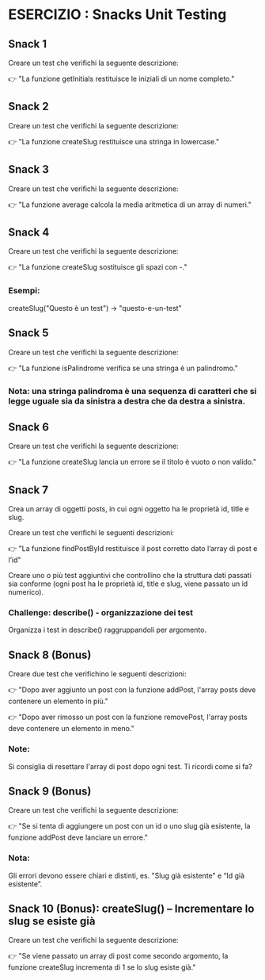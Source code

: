 # ESERCIZIO : Snacks Unit Testing

## Snack 1

Creare un test che verifichi la seguente descrizione:

👉 "La funzione getInitials restituisce le iniziali di un nome completo."

## Snack 2

Creare un test che verifichi la seguente descrizione:

👉 "La funzione createSlug restituisce una stringa in lowercase."

## Snack 3

Creare un test che verifichi la seguente descrizione:

👉 "La funzione average calcola la media aritmetica di un array di numeri."

## Snack 4

Creare un test che verifichi la seguente descrizione:

👉 "La funzione createSlug sostituisce gli spazi con -."

### Esempi:

createSlug("Questo è un test") → "questo-e-un-test"

## Snack 5

Creare un test che verifichi la seguente descrizione:

👉 "La funzione isPalindrome verifica se una stringa è un palindromo."

### Nota: una stringa palindroma è una sequenza di caratteri che si legge uguale sia da sinistra a destra che da destra a sinistra.

## Snack 6

Creare un test che verifichi la seguente descrizione:

👉 "La funzione createSlug lancia un errore se il titolo è vuoto o non valido."

## Snack 7

Crea un array di oggetti posts, in cui ogni oggetto ha le proprietà id, title e slug.

Creare un test che verifichi le seguenti descrizioni:

👉 "La funzione findPostById restituisce il post corretto dato l’array di post e l’id"

Creare uno o più test aggiuntivi che controllino che la struttura dati passati sia conforme (ogni post ha le proprietà id, title e slug, viene passato un id numerico).

### Challenge: describe() - organizzazione dei test

Organizza i test in describe() raggruppandoli per argomento.

## Snack 8 (Bonus)

Creare due test che verifichino le seguenti descrizioni:

👉 "Dopo aver aggiunto un post con la funzione addPost, l'array posts deve contenere un elemento in più."

👉 "Dopo aver rimosso un post con la funzione removePost, l'array posts deve contenere un elemento in meno."

### Note:

Si consiglia di resettare l'array di post dopo ogni test. Ti ricordi come si fa?

## Snack 9 (Bonus)

Creare un test che verifichi la seguente descrizione:

👉 "Se si tenta di aggiungere un post con un id o uno slug già esistente, la funzione addPost deve lanciare un errore."

### Nota:

Gli errori devono essere chiari e distinti, es. "Slug già esistente" e “Id già esistente”.

## Snack 10 (Bonus): createSlug() – Incrementare lo slug se esiste già

Creare un test che verifichi la seguente descrizione:

👉 "Se viene passato un array di post come secondo argomento, la funzione createSlug incrementa di 1 se lo slug esiste già."
